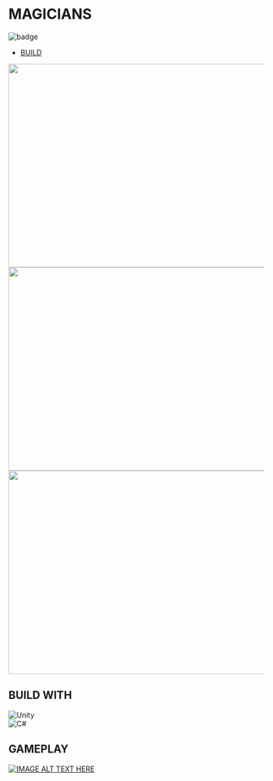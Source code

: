 # MAGICIANS

![badge](https://img.shields.io/github/last-commit/kiwuz/Plastic-Guys?style=for-the-badge)

* [BUILD](https://samszczecin-my.sharepoint.com/:u:/g/personal/27286_s_am_szczecin_pl/EYPdIqC4TypNtG11y2dCoxEBhkhW_gZEuHdVSSkq0zUn9Q?e=RqCtbj) <br />


<img src = "https://user-images.githubusercontent.com/49866616/178510340-d3e4dc05-d109-4aec-9efa-d6f55a02b783.PNG" width="600" height="400" /> <br />
<img src = "https://user-images.githubusercontent.com/49866616/178510355-1c9a2acb-d126-4b6a-a1ae-b201211e9c51.PNG" width="600" height="400" /> <br />
<img src = "https://user-images.githubusercontent.com/49866616/178510365-c9808928-8e07-420c-baeb-de629c3ca30d.PNG" width="600" height="400" /> <br />


## BUILD WITH

![Unity](https://img.shields.io/badge/unity-%23000000.svg?style=for-the-badge&logo=unity&logoColor=white) <br />
![C#](https://img.shields.io/badge/c%23-%23239120.svg?style=for-the-badge&logo=c-sharp&logoColor=white) <br />



## GAMEPLAY
[![IMAGE ALT TEXT HERE](https://img.youtube.com/vi/L4KXfWaroYg/0.jpg)](https://www.youtube.com/watch?v=L4KXfWaroYg)


